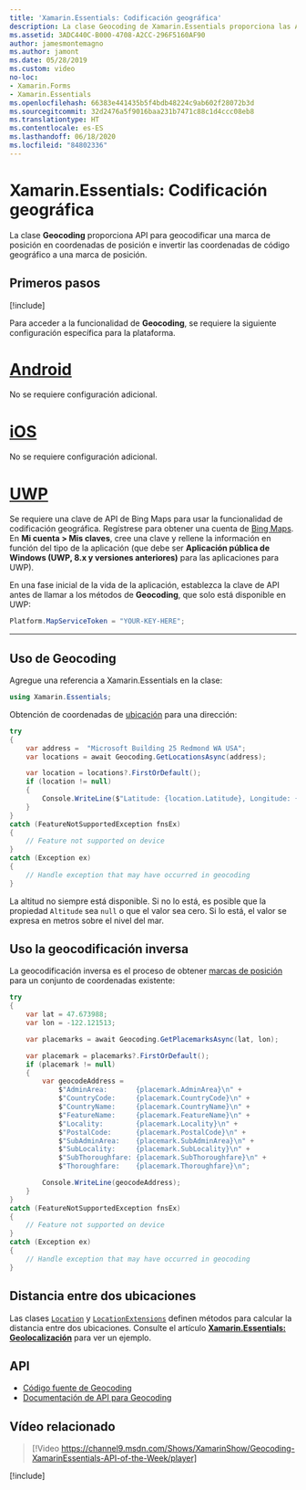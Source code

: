 ```yaml
---
title: 'Xamarin.Essentials: Codificación geográfica'
description: La clase Geocoding de Xamarin.Essentials proporciona las API para codificar geográficamente una marca de posición en coordenadas de posición e invertir las coordenadas de código geográfico a una marca de posición.
ms.assetid: 3ADC440C-B000-4708-A2CC-296F5160AF90
author: jamesmontemagno
ms.author: jamont
ms.date: 05/28/2019
ms.custom: video
no-loc:
- Xamarin.Forms
- Xamarin.Essentials
ms.openlocfilehash: 66383e441435b5f4bdb48224c9ab602f28072b3d
ms.sourcegitcommit: 32d2476a5f9016baa231b7471c88c1d4ccc08eb8
ms.translationtype: HT
ms.contentlocale: es-ES
ms.lasthandoff: 06/18/2020
ms.locfileid: "84802336"
---
```

# <a name="xamarinessentials-geocoding"></a>Xamarin.Essentials: Codificación geográfica

La clase **Geocoding** proporciona API para geocodificar una marca de posición en coordenadas de posición e invertir las coordenadas de código geográfico a una marca de posición.

## <a name="get-started"></a>Primeros pasos

[!include[](~/essentials/includes/get-started.md)]

Para acceder a la funcionalidad de **Geocoding**, se requiere la siguiente configuración específica para la plataforma.

# <a name="android"></a>[Android](#tab/android)

No se requiere configuración adicional.

# <a name="ios"></a>[iOS](#tab/ios)

No se requiere configuración adicional.

# <a name="uwp"></a>[UWP](#tab/uwp)

Se requiere una clave de API de Bing Maps para usar la funcionalidad de codificación geográfica. Regístrese para obtener una cuenta de [Bing Maps](https://www.bingmapsportal.com/). En **Mi cuenta > Mis claves**, cree una clave y rellene la información en función del tipo de la aplicación (que debe ser **Aplicación pública de Windows (UWP, 8.x y versiones anteriores)** para las aplicaciones para UWP).

En una fase inicial de la vida de la aplicación, establezca la clave de API antes de llamar a los métodos de **Geocoding**, que solo está disponible en UWP:

```csharp
Platform.MapServiceToken = "YOUR-KEY-HERE";
```

-----

## <a name="using-geocoding"></a>Uso de Geocoding

Agregue una referencia a Xamarin.Essentials en la clase:

```csharp
using Xamarin.Essentials;
```

Obtención de coordenadas de [ubicación](xref:Xamarin.Essentials.Location) para una dirección:

```csharp
try
{
    var address =  "Microsoft Building 25 Redmond WA USA";
    var locations = await Geocoding.GetLocationsAsync(address);

    var location = locations?.FirstOrDefault();
    if (location != null)
    {
        Console.WriteLine($"Latitude: {location.Latitude}, Longitude: {location.Longitude}, Altitude: {location.Altitude}");
    }
}
catch (FeatureNotSupportedException fnsEx)
{
    // Feature not supported on device
}
catch (Exception ex)
{
    // Handle exception that may have occurred in geocoding
}
```

La altitud no siempre está disponible. Si no lo está, es posible que la propiedad `Altitude` sea `null` o que el valor sea cero. Si lo está, el valor se expresa en metros sobre el nivel del mar.

## <a name="using-reverse-geocoding"></a>Uso la geocodificación inversa

La geocodificación inversa es el proceso de obtener [marcas de posición](xref:Xamarin.Essentials.Placemark) para un conjunto de coordenadas existente:

```csharp
try
{
    var lat = 47.673988;
    var lon = -122.121513;

    var placemarks = await Geocoding.GetPlacemarksAsync(lat, lon);

    var placemark = placemarks?.FirstOrDefault();
    if (placemark != null)
    {
        var geocodeAddress =
            $"AdminArea:       {placemark.AdminArea}\n" +
            $"CountryCode:     {placemark.CountryCode}\n" +
            $"CountryName:     {placemark.CountryName}\n" +
            $"FeatureName:     {placemark.FeatureName}\n" +
            $"Locality:        {placemark.Locality}\n" +
            $"PostalCode:      {placemark.PostalCode}\n" +
            $"SubAdminArea:    {placemark.SubAdminArea}\n" +
            $"SubLocality:     {placemark.SubLocality}\n" +
            $"SubThoroughfare: {placemark.SubThoroughfare}\n" +
            $"Thoroughfare:    {placemark.Thoroughfare}\n";

        Console.WriteLine(geocodeAddress);
    }
}
catch (FeatureNotSupportedException fnsEx)
{
    // Feature not supported on device
}
catch (Exception ex)
{
    // Handle exception that may have occurred in geocoding
}
```

## <a name="distance-between-two-locations"></a>Distancia entre dos ubicaciones

Las clases [`Location`](xref:Xamarin.Essentials.Location) y [`LocationExtensions`](xref:Xamarin.Essentials.LocationExtensions) definen métodos para calcular la distancia entre dos ubicaciones. Consulte el artículo [ **Xamarin.Essentials: Geolocalización**](geolocation.md#calculate-distance) para ver un ejemplo.

## <a name="api"></a>API

- [Código fuente de Geocoding](https://github.com/xamarin/Essentials/tree/main/Xamarin.Essentials/Geocoding)
- [Documentación de API para Geocoding](xref:Xamarin.Essentials.Geocoding)

## <a name="related-video"></a>Vídeo relacionado

> [!Video https://channel9.msdn.com/Shows/XamarinShow/Geocoding-XamarinEssentials-API-of-the-Week/player]

[!include[](~/essentials/includes/xamarin-show-essentials.md)]
